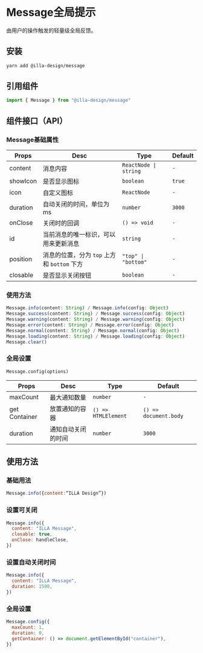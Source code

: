 # Message全局提示

由用户的操作触发的轻量级全局反馈。

## 安装

```bash
yarn add @illa-design/message
```

## 引用组件

```jsx
import { Message } from "@illa-design/message"
```

## 组件接口（API）

### Message基础属性

| Props    | Desc                                        | Type                 | Default |
| -------- | ------------------------------------------- | -------------------- | ------- |
| content  | 消息内容                                    | `ReactNode \| string` | `-`     |
| showIcon | 是否显示图标                                | `boolean`            | `true`  |
| icon     | 自定义图标                                  | `ReactNode`          | `-`     |
| duration | 自动关闭的时间，单位为ms                    | `number`             | `3000`  |
| onClose  | 关闭时的回调                                | `() => void `        | `-`     |
| id       | 当前消息的唯一标识，可以用来更新消息        | `string`             | `-`     |
| position | 消息的位置，分为 `top` 上方和 `bottom` 下方 | `"top" \| "bottom" `  | `-`     |
| closable | 是否显示关闭按钮                            | `boolean`            | `-`     |

### 使用方法

```jsx
Message.info(content: String) / Message.info(config: Object)
Message.success(content: String) / Message.success(config: Object)
Message.warning(content: String) / Message.warning(config: Object)
Message.error(content: String) / Message.error(config: Object)
Message.normal(content: String) / Message.normal(config: Object)
Message.loading(content: String) / Message.loading(config: Object)
Message.clear()
```

### 全局设置

```
Message.config(options)
```

| Props         | Desc               | Type                | Default               |
| ------------- | ------------------ | ------------------- | --------------------- |
| maxCount      | 最大通知数量       | `number`            | `-`                   |
| get Container | 放置通知的容器     | `() => HTMLElement` | `() => document.body` |
| duration      | 通知自动关闭的时间 | `number`            | `3000`                |

## 使用方法

### 基础用法

```jsx
Message.info({content:“ILLA Design”})
```

### 设置可关闭

```jsx
Message.info({
  content: "ILLA Message",
  closable: true,
  onClose: handleClose,
})
```

### 设置自动关闭时间

```jsx
Message.info({
  content: "ILLA Message",
  duration: 1500,
})
```

### 全局设置

```jsx
Message.config({
  maxCount: 1,
  duration: 0,
  getContainer: () => document.getElementById("container"),
})
```
